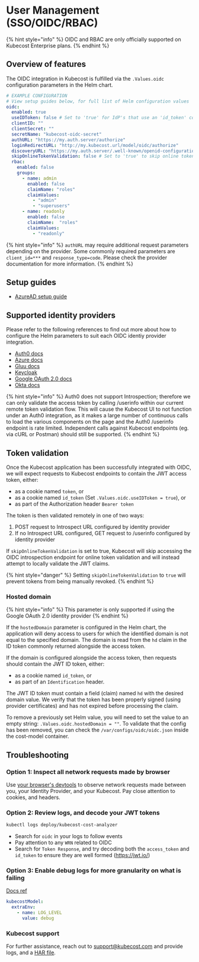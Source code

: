 # User Management (SSO/OIDC/RBAC)

{% hint style="info" %}
OIDC and RBAC are only officially supported on Kubecost Enterprise plans.
{% endhint %}

## Overview of features

The OIDC integration in Kubecost is fulfilled via the `.Values.oidc` configuration parameters in the Helm chart.

```yaml
# EXAMPLE CONFIGURATION
# View setup guides below, for full list of Helm configuration values
oidc:
  enabled: true
  useIDToken: false # Set to 'true' for IdP's that use an 'id_token' cookie
  clientID: ""
  clientSecret: ""
  secretName: "kubecost-oidc-secret"
  authURL: "https://my.auth.server/authorize"
  loginRedirectURL: "http://my.kubecost.url/model/oidc/authorize"
  discoveryURL: "https://my.auth.server/.well-known/openid-configuration"
  skipOnlineTokenValidation: false # Set to 'true' to skip online token validation and attempt to locally validate JWT claims
  rbac:
    enabled: false
    groups:
      - name: admin
        enabled: false
        claimName: "roles"
        claimValues:
          - "admin"
          - "superusers"
      - name: readonly
        enabled: false
        claimName:  "roles"
        claimValues:
          - "readonly"
```

{% hint style="info" %}
&#x20;`authURL` may require additional request parameters depending on the provider. Some commonly required parameters are `client_id=***` and `response_type=code`. Please check the provider documentation for more information.
{% endhint %}

## Setup guides

* [AzureAD setup guide](https://github.com/kubecost/poc-common-configurations/tree/main/oidc-azuread)

## Supported identity providers

Please refer to the following references to find out more about how to configure the Helm parameters to suit each OIDC identiy provider integration.

* [Auth0 docs](https://auth0.com/docs/get-started/authentication-and-authorization-flow/add-login-auth-code-flow)
* [Azure docs](https://learn.microsoft.com/en-us/azure/active-directory/develop/v2-protocols-oidc#send-the-sign-in-request)
* [Gluu docs](https://gluu.org/docs/gluu-server/4.0/admin-guide/openid-connect/)
* [Keycloak](/user-management-oidc-keycloak.md)
* [Google OAuth 2.0 docs](https://developers.google.com/identity/openid-connect/openid-connect#authenticatingtheuser)
* [Okta docs](https://developer.okta.com/docs/reference/api/oidc/#request-parameters)

{% hint style="info" %}
Auth0 does not support Introspection; therefore we can only validate the access token by calling /userinfo within our current remote token validation flow. This will cause the Kubecost UI to not function under an Auth0 integration, as it makes a large number of continuous calls to load the various components on the page and the Auth0 /userinfo endpoint is rate limited. Independent calls against Kubecost endpoints (eg. via cURL or Postman) should still be supported.
{% endhint %}

## Token validation

Once the Kubecost application has been successfully integrated with OIDC, we will expect requests to Kubecost endpoints to contain the JWT access token, either:

* as a cookie named `token`, or
* as a cookie named `id_token` (Set `.Values.oidc.useIDToken = true`), or
* as part of the Authorization header `Bearer token`

The token is then validated remotely in one of two ways:

1. POST request to Introspect URL configured by identity provider
2. If no Introspect URL configured, GET request to /userinfo configured by identity provider

If `skipOnlineTokenValidation` is set to true, Kubecost will skip accessing the OIDC introspection endpoint for online token validation and will instead attempt to locally validate the JWT claims.

{% hint style="danger" %}
Setting `skipOnlineTokenValidation` to `true` will prevent tokens from being manually revoked.
{% endhint %}

### Hosted domain

{% hint style="info" %}
This parameter is only supported if using the Google OAuth 2.0 identity provider
{% endhint %}

If the `hostedDomain` parameter is configured in the Helm chart, the application will deny access to users for which the identified domain is not equal to the specified domain. The domain is read from the `hd` claim in the ID token commonly returned alongside the access token.

If the domain is configured alongside the access token, then requests should contain the JWT ID token, either:

* as a cookie named `id_token`, or
* as part of an `Identification` header.

The JWT ID token must contain a field (claim) named `hd` with the desired domain value. We verify that the token has been properly signed (using provider certificates) and has not expired before processing the claim.

To remove a previously set Helm value, you will need to set the value to an empty string: `.Values.oidc.hostedDomain = ""`. To validate that the config has been removed, you can check the `/var/configs/oidc/oidc.json` inside the cost-model container.

## Troubleshooting

### Option 1: Inspect all network requests made by browser

Use [your browser's devtools](https://developer.chrome.com/docs/devtools/network/) to observe network requests made between you, your Identity Provider, and your Kubecost. Pay close attention to cookies, and headers.

### Option 2: Review logs, and decode your JWT tokens

```sh
kubectl logs deploy/kubecost-cost-analyzer
```

* Search for `oidc` in your logs to follow events
* Pay attention to any `WRN` related to OIDC
* Search for `Token Response`, and try decoding both the `access_token` and `id_token` to ensure they are well formed (https://jwt.io/)

### Option 3: Enable debug logs for more granularity on what is failing

[Docs ref](https://github.com/kubecost/cost-analyzer-helm-chart/blob/v1.103/README.md?plain=1#L63-L75)

```yaml
kubecostModel:
  extraEnv:
    - name: LOG_LEVEL
      value: debug
```

### Kubecost support

For further assistance, reach out to support@kubecost.com and provide logs, and a [HAR file](https://support.google.com/admanager/answer/10358597?hl=en).
